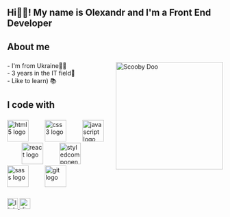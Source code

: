 <h2 align="left">Hi🐱‍👤! My name is Olexandr and I'm a Front End Developer</h2>

###

<h2 align="left">About me</h2>

###

<img align="right" height="250" src="https://i.imgflip.com/7x7o6i.gif" alt="Scooby Doo" />

###

<p align="left">- I'm from Ukraine🐱‍👤<br>- 3 years in the IT field🎉<br>- Like to learn) 📚</p>

###

<h2 align="left">I code with</h2>

###

<div align="left">
  <img src="https://cdn.jsdelivr.net/gh/devicons/devicon/icons/html5/html5-original.svg" height="50" alt="html5 logo"  />
  <img width="30" />
  <img src="https://cdn.jsdelivr.net/gh/devicons/devicon/icons/css3/css3-original.svg" height="50" alt="css3 logo"  />
  <img width="30" />
  <img src="https://cdn.simpleicons.org/javascript/F7DF1E" height="50" alt="javascript logo"  />
  <img width="30" />
  <img src="https://cdn.jsdelivr.net/gh/devicons/devicon/icons/react/react-original.svg" height="50" alt="react logo"  />
  <img width="30" />
  <img src="https://skillicons.dev/icons?i=styledcomponents" height="50" alt="styledcomponents logo"  />
  <img width="30" />
  <img src="https://cdn.jsdelivr.net/gh/devicons/devicon/icons/sass/sass-original.svg" height="50" alt="sass logo"  />
  <img width="30" />
  <img src="https://cdn.simpleicons.org/git/F05032" height="50" alt="git logo"  />
</div>

###

<div align="left">
  <a href='https://www.linkedin.com/in/olexakuhar' target="_blank">
    <img src="https://img.shields.io/static/v1?message=LinkedIn&logo=linkedin&label=&color=0077B5&logoColor=white&labelColor=&style=for-the-badge" height="25" alt="linkedin logo"  />
  </a>
  <a href='https://discord.com/users/olexandr0#0000' target="_blank">
    <img src="https://img.shields.io/static/v1?message=Discord&logo=discord&label=&color=7289DA&logoColor=white&labelColor=&style=for-the-badge" height="25" alt="discord logo"  />
  </a>
</div>


###
